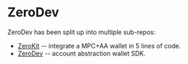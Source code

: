 # ZeroDev

ZeroDev has been split up into multiple sub-repos:

- [ZeroKit](https://zerokit.io/) -- integrate a MPC+AA wallet in 5 lines of code.
- [ZeroDev](https://zerodev.app/) -- account abstraction wallet SDK.
